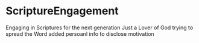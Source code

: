 # ScriptureEngagement
Engaging in Scriptures for the next generation
Just a Lover of God trying to spread the Word
added persoanl info to disclose motivation
